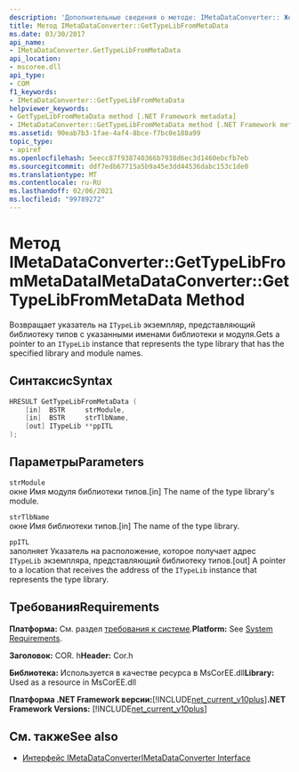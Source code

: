 ```yaml
---
description: 'Дополнительные сведения о методе: IMetaDataConverter:: Жеттипелибфромметадата'
title: Метод IMetaDataConverter::GetTypeLibFromMetaData
ms.date: 03/30/2017
api_name:
- IMetaDataConverter.GetTypeLibFromMetaData
api_location:
- mscoree.dll
api_type:
- COM
f1_keywords:
- IMetaDataConverter::GetTypeLibFromMetaData
helpviewer_keywords:
- GetTypeLibFromMetaData method [.NET Framework metadata]
- IMetaDataConverter::GetTypeLibFromMetaData method [.NET Framework metadata]
ms.assetid: 90eab7b3-1fae-4af4-8bce-f7bc0e188a99
topic_type:
- apiref
ms.openlocfilehash: 5eecc87f938740366b7938d6ec3d1460ebcfb7eb
ms.sourcegitcommit: ddf7edb67715a5b9a45e3dd44536dabc153c1de0
ms.translationtype: MT
ms.contentlocale: ru-RU
ms.lasthandoff: 02/06/2021
ms.locfileid: "99789272"
---
```

# <a name="imetadataconvertergettypelibfrommetadata-method"></a><span data-ttu-id="2753d-103">Метод IMetaDataConverter::GetTypeLibFromMetaData</span><span class="sxs-lookup"><span data-stu-id="2753d-103">IMetaDataConverter::GetTypeLibFromMetaData Method</span></span>

<span data-ttu-id="2753d-104">Возвращает указатель на `ITypeLib` экземпляр, представляющий библиотеку типов с указанными именами библиотеки и модуля.</span><span class="sxs-lookup"><span data-stu-id="2753d-104">Gets a pointer to an `ITypeLib` instance that represents the type library that has the specified library and module names.</span></span>  
  
## <a name="syntax"></a><span data-ttu-id="2753d-105">Синтаксис</span><span class="sxs-lookup"><span data-stu-id="2753d-105">Syntax</span></span>  
  
```cpp  
HRESULT GetTypeLibFromMetaData (  
    [in]  BSTR     strModule,
    [in]  BSTR     strTlbName,
    [out] ITypeLib **ppITL  
);  
```  
  
## <a name="parameters"></a><span data-ttu-id="2753d-106">Параметры</span><span class="sxs-lookup"><span data-stu-id="2753d-106">Parameters</span></span>  

 `strModule`  
 <span data-ttu-id="2753d-107">окне Имя модуля библиотеки типов.</span><span class="sxs-lookup"><span data-stu-id="2753d-107">[in] The name of the type library's module.</span></span>  
  
 `strTlbName`  
 <span data-ttu-id="2753d-108">окне Имя библиотеки типов.</span><span class="sxs-lookup"><span data-stu-id="2753d-108">[in] The name of the type library.</span></span>  
  
 `ppITL`  
 <span data-ttu-id="2753d-109">заполняет Указатель на расположение, которое получает адрес `ITypeLib` экземпляра, представляющий библиотеку типов.</span><span class="sxs-lookup"><span data-stu-id="2753d-109">[out] A pointer to a location that receives the address of the `ITypeLib` instance that represents the type library.</span></span>  
  
## <a name="requirements"></a><span data-ttu-id="2753d-110">Требования</span><span class="sxs-lookup"><span data-stu-id="2753d-110">Requirements</span></span>  

 <span data-ttu-id="2753d-111">**Платформа:** См. раздел [требования к системе](../../get-started/system-requirements.md).</span><span class="sxs-lookup"><span data-stu-id="2753d-111">**Platform:** See [System Requirements](../../get-started/system-requirements.md).</span></span>  
  
 <span data-ttu-id="2753d-112">**Заголовок:** COR. h</span><span class="sxs-lookup"><span data-stu-id="2753d-112">**Header:** Cor.h</span></span>  
  
 <span data-ttu-id="2753d-113">**Библиотека:** Используется в качестве ресурса в MsCorEE.dll</span><span class="sxs-lookup"><span data-stu-id="2753d-113">**Library:** Used as a resource in MsCorEE.dll</span></span>  
  
 <span data-ttu-id="2753d-114">**Платформа .NET Framework версии:**[!INCLUDE[net_current_v10plus](../../../../includes/net-current-v10plus-md.md)]</span><span class="sxs-lookup"><span data-stu-id="2753d-114">**.NET Framework Versions:** [!INCLUDE[net_current_v10plus](../../../../includes/net-current-v10plus-md.md)]</span></span>  
  
## <a name="see-also"></a><span data-ttu-id="2753d-115">См. также</span><span class="sxs-lookup"><span data-stu-id="2753d-115">See also</span></span>

- [<span data-ttu-id="2753d-116">Интерфейс IMetaDataConverter</span><span class="sxs-lookup"><span data-stu-id="2753d-116">IMetaDataConverter Interface</span></span>](imetadataconverter-interface.md)
